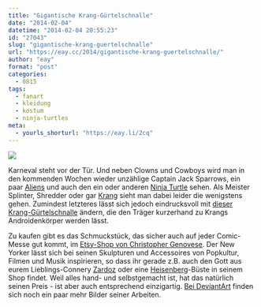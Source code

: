 ```yaml
---
title: "Gigantische Krang-Gürtelschnalle"
date: "2014-02-04"
datetime: "2014-02-04 20:55:23"
id: "27043"
slug: "gigantische-krang-guertelschnalle"
url: "https://eay.cc/2014/gigantische-krang-guertelschnalle/"
author: "eay"
format: "post"
categories:
  - 0815
tags:
  - fanart
  - kleidung
  - kostum
  - ninja-turtles
meta:
  - yourls_shorturl: "https://eay.li/2cq"
---
```


![](https://eay.cc/uploads/2014/krangbelt.jpg)

Karneval steht vor der Tür. Und neben Clowns und Cowboys wird man in den kommenden Wochen wieder unzählige Captain Jack Sparrows, ein paar [Aliens](//eay.cc/2011/das-kostum-fur-karneval-2012-steht-bereits-fest/) und auch den ein oder anderen [Ninja Turtle](//eay.cc/tag/ninja-turtles/) sehen. Als Meister Splinter, Shredder oder gar [Krang](http://turtlepedia.wikia.com/wiki/Krang_(1987_TV_series)) sieht man dabei leider die wenigstens gehen. Zumindest letzteres lässt sich jedoch eindrucksvoll mit [dieser Krang-Gürtelschnalle](https://www.etsy.com/listing/167595383/krang-from-tmnt-oversized-belt-buckle) ändern, die den Träger kurzerhand zu Krangs Androidenkörper werden lässt.

Zu kaufen gibt es das Schmuckstück, das sicher auch auf jeder Comic-Messe gut kommt, im [Etsy-Shop von Christopher Genovese](https://www.etsy.com/shop/ChristopherGenovese). Der New Yorker lässt sich bei seinen Skulpturen und Accessoires von Popkultur, Filmen und Musik inspirieren, so dass ihr gerade z.B. auch den Gott aus eurem Lieblings-Connery [Zardoz](https://www.etsy.com/listing/65195357/zardoz-belt-buckle) oder eine [Heisenberg](https://www.etsy.com/listing/153787862/heisenberg-specialty-bust-13-scale)\-Büste in seinem Shop findet. Weil alles hand- und selbstgemacht ist, hat das natürlich seinen Preis - ist aber auch entsprechend einzigartig. [Bei DeviantArt](http://cg-imagery.deviantart.com/gallery/) finden sich noch ein paar mehr Bilder seiner Arbeiten.
